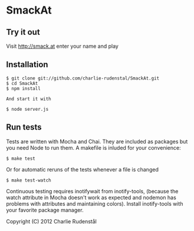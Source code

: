 SmackAt
=======

Try it out
----------
Visit http://smack.at enter your name and play

Installation
------------
	$ git clone git://github.com/charlie-rudenstal/SmackAt.git
	$ cd SmackAt
	$ npm install

	And start it with

	$ node server.js

Run tests
---------
Tests are written with Mocha and Chai. They are included as packages but you need Node to run them. A makefile is inluded for your convenience:

	$ make test

Or for automatic reruns of the tests whenever a file is changed

	$ make test-watch

Continuous testing requires inotifywait from inotify-tools,
(because the watch attribute in Mocha doesn't work as expected
and nodemon has problems with attributes and maintaining colors).
Install inotify-tools with your favorite package manager.


Copyright (C) 2012 Charlie Rudenstål